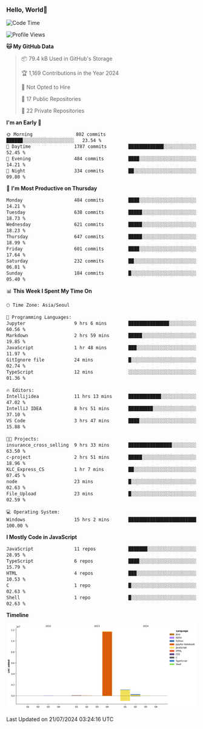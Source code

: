 
### Hello, World🐤

<!--START_SECTION:waka-->
![Code Time](http://img.shields.io/badge/Code%20Time-513%20hrs%2020%20mins-blue)

![Profile Views](http://img.shields.io/badge/Profile%20Views-11-blue)

**🐱 My GitHub Data** 

> 📦 79.4 kB Used in GitHub's Storage 
 > 
> 🏆 1,169 Contributions in the Year 2024
 > 
> 🚫 Not Opted to Hire
 > 
> 📜 17 Public Repositories 
 > 
> 🔑 22 Private Repositories 
 > 
**I'm an Early 🐤** 

```text
🌞 Morning                802 commits         ██████░░░░░░░░░░░░░░░░░░░   23.54 % 
🌆 Daytime                1787 commits        █████████████░░░░░░░░░░░░   52.45 % 
🌃 Evening                484 commits         ████░░░░░░░░░░░░░░░░░░░░░   14.21 % 
🌙 Night                  334 commits         ██░░░░░░░░░░░░░░░░░░░░░░░   09.80 % 
```
📅 **I'm Most Productive on Thursday** 

```text
Monday                   484 commits         ████░░░░░░░░░░░░░░░░░░░░░   14.21 % 
Tuesday                  638 commits         █████░░░░░░░░░░░░░░░░░░░░   18.73 % 
Wednesday                621 commits         █████░░░░░░░░░░░░░░░░░░░░   18.23 % 
Thursday                 647 commits         █████░░░░░░░░░░░░░░░░░░░░   18.99 % 
Friday                   601 commits         ████░░░░░░░░░░░░░░░░░░░░░   17.64 % 
Saturday                 232 commits         ██░░░░░░░░░░░░░░░░░░░░░░░   06.81 % 
Sunday                   184 commits         █░░░░░░░░░░░░░░░░░░░░░░░░   05.40 % 
```


📊 **This Week I Spent My Time On** 

```text
🕑︎ Time Zone: Asia/Seoul

💬 Programming Languages: 
Jupyter                  9 hrs 6 mins        ███████████████░░░░░░░░░░   60.56 % 
Markdown                 2 hrs 59 mins       █████░░░░░░░░░░░░░░░░░░░░   19.85 % 
JavaScript               1 hr 48 mins        ███░░░░░░░░░░░░░░░░░░░░░░   11.97 % 
GitIgnore file           24 mins             █░░░░░░░░░░░░░░░░░░░░░░░░   02.74 % 
TypeScript               12 mins             ░░░░░░░░░░░░░░░░░░░░░░░░░   01.36 % 

🔥 Editors: 
Intellijidea             11 hrs 13 mins      ████████████░░░░░░░░░░░░░   47.02 % 
IntelliJ IDEA            8 hrs 51 mins       █████████░░░░░░░░░░░░░░░░   37.10 % 
VS Code                  3 hrs 47 mins       ████░░░░░░░░░░░░░░░░░░░░░   15.88 % 

🐱‍💻 Projects: 
insurance_cross_selling  9 hrs 33 mins       ████████████████░░░░░░░░░   63.50 % 
c-project                2 hrs 51 mins       █████░░░░░░░░░░░░░░░░░░░░   18.96 % 
KLC_Express_CS           1 hr 7 mins         ██░░░░░░░░░░░░░░░░░░░░░░░   07.45 % 
node                     23 mins             █░░░░░░░░░░░░░░░░░░░░░░░░   02.63 % 
File_Upload              23 mins             █░░░░░░░░░░░░░░░░░░░░░░░░   02.59 % 

💻 Operating System: 
Windows                  15 hrs 2 mins       █████████████████████████   100.00 % 
```

**I Mostly Code in JavaScript** 

```text
JavaScript               11 repos            ███████░░░░░░░░░░░░░░░░░░   28.95 % 
TypeScript               6 repos             ████░░░░░░░░░░░░░░░░░░░░░   15.79 % 
HTML                     4 repos             ███░░░░░░░░░░░░░░░░░░░░░░   10.53 % 
C                        1 repo              █░░░░░░░░░░░░░░░░░░░░░░░░   02.63 % 
Shell                    1 repo              █░░░░░░░░░░░░░░░░░░░░░░░░   02.63 % 
```



**Timeline**

![Lines of Code chart](https://raw.githubusercontent.com/jilpoom/jilpoom/main/assets/bar_graph.png)


 Last Updated on 21/07/2024 03:24:16 UTC
<!--END_SECTION:waka-->
